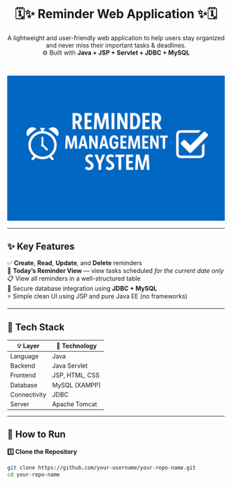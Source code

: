 <h1 align="center">🗓️✨ Reminder Web Application ✨🗓️</h1>

<p align="center">
A lightweight and user-friendly web application to help users stay organized and never miss their important tasks & deadlines.
<br>
⚙️ Built with <b>Java + JSP + Servlet + JDBC + MySQL</b>
</p>

<br/>

<!-- 🔻 Banner image (replace this with your own image in the /assets folder) -->
<p align="center">
  <img src="https://raw.githubusercontent.com/chaudhari2004/task-reminder-system/main/banner.png" alt="Reminder Management System Banner" width="800"/>
</p>


---

## ✨ Key Features

✅ **Create**, **Read**, **Update**, and **Delete** reminders  
📅 **Today’s Reminder View** — view tasks scheduled *for the current date only*  
📋 View all reminders in a well-structured table  
🔗 Secure database integration using **JDBC + MySQL**  
⚡ Simple clean UI using JSP and pure Java EE (no frameworks)

---

## 🧰 Tech Stack

| 💡 Layer         | 🔧 Technology              |
|------------------|----------------------------|
| Language         | Java                        |
| Backend          | Java Servlet                |
| Frontend         | JSP, HTML, CSS              |
| Database         | MySQL (XAMPP)               |
| Connectivity     | JDBC                        |
| Server           | Apache Tomcat               |

---

## 🚀 How to Run

**1️⃣ Clone the Repository**
```bash
git clone https://github.com/your-username/your-repo-name.git
cd your-repo-name

